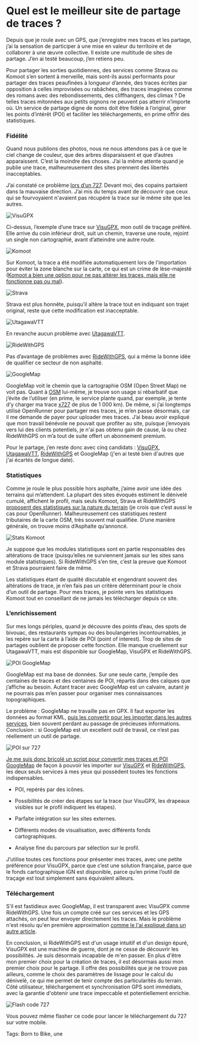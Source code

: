 # Quel est le meilleur site de partage de traces ?

Depuis que je roule avec un GPS, que j’enregistre mes traces et les partage, j’ai la sensation de participer à une mise en valeur du territoire et de collaborer à une œuvre collective. Il existe une multitude de sites de partage. J’en ai testé beaucoup, j’en retiens peu.

Pour partager les sorties quotidiennes, des services comme Strava ou Komoot s’en sortent à merveille, mais sont-ils aussi performants pour partager des traces peaufinées à longueur d’année, des traces écrites par opposition à celles improvisées ou rabâchées, des traces imaginées comme des romans avec des rebondissements, des cliffhangers, des climax ? De telles traces mitonnées aux petits oignons ne peuvent pas atterrir n’importe où. Un service de partage digne de noms doit être fidèle à l’original, gérer les points d’intérêt (POI) et faciliter les téléchargements, en prime offrir des statistiques.

### Fidélité

Quand nous publions des photos, nous ne nous attendons pas à ce que le ciel change de couleur, que des arbres disparaissent et que d’autres apparaissent. C’est la moindre des choses. J’ai la même attente quand je publie une trace, malheureusement des sites prennent des libertés inacceptables.

J’ai constaté ce problème [lors d’un 727](https://tcrouzet.com/727tour). Devant moi, des copains partaient dans la mauvaise direction. J’ai mis du temps avant de découvrir que ceux qui se fourvoyaient n'avaient pas récupéré la trace sur le même site que les autres.

![VisuGPX](https://tcrouzet.com/images_tc/2023/02/visu01.jpg)

Ci-dessus, l’exemple d’une trace sur [VisuGPX](https://www.visugpx.com/), mon outil de traçage préféré. Elle arrive du coin inférieur droit, suit un chemin, traverse une route, rejoint un single non cartographié, avant d’atteindre une autre route.

![Komoot](https://tcrouzet.com/images_tc/2023/02/komoot01.jpg)

Sur Komoot, la trace a été modifiée automatiquement lors de l'importation pour éviter la zone blanche sur la carte, ce qui est un crime de lèse-majesté ([Komoot a bien une option pour ne pas altérer les traces, mais elle ne fonctionne pas ou mal](https://tcrouzet.com/2021/05/27/gaffe-komoot-est-bugue/)).

![Strava](https://tcrouzet.com/images_tc/2022/12/strava02.jpg)

Strava est plus honnête, puisqu’il altère la trace tout en indiquant son trajet original, reste que cette modification est inacceptable.

![UtagawaVTT](https://tcrouzet.com/images_tc/2023/02/utavtt01.jpg)

En revanche aucun problème avec [UtagawaVTT](https://www.utagawavtt.com/).

![RideWithGPS](https://tcrouzet.com/images_tc/2023/02/ridewith01.jpg)

Pas d’avantage de problèmes avec [RideWithGPS](https://ridewithgps.com/), qui a même la bonne idée de qualifier ce secteur de non asphalté.

![GoogleMap](https://tcrouzet.com/images_tc/2023/02/gmap01.png)

GoogleMap voit le chemin que la cartographie OSM (Open Street Map) ne voit pas. Quant à [OSM](https://www.openstreetmap.org/) lui-même, je trouve son usage si rébarbatif que j’évite de l’utiliser (en prime, le service plante quand, par exemple, je tente d’y charger ma trace [x727](/727-english/) de plus de 1 000 km). De même, si j’ai longtemps utilisé OpenRunner pour partager mes traces, je m’en passe désormais, car il me demande de payer pour uploader mes traces. J’ai beau avoir expliqué que mon travail bénévole ne pouvait que profiter au site, puisque j’envoyais vers lui des clients potentiels, je n'ai pas obtenu gain de cause, là ou chez RideWithGPS on m’a tout de suite offert un abonnement premium.

Pour le partage, j’en reste donc avec cinq candidats : [VisuGPX](https://www.visugpx.com/), [UtagawaVTT](https://www.utagawavtt.com/), [RideWithGPS](https://ridewithgps.com/) et GoogleMap (j'en ai testé bien d'autres que j'ai écartés de longue date).

### Statistiques

Comme je roule le plus possible hors asphalte, j’aime avoir une idée des terrains qui m’attendent. La plupart des sites évoqués estiment le dénivelé cumulé, affichent le profil, mais seuls Komoot, Strava et RideWithGPS [proposent des statistiques sur la nature du terrain](https://tcrouzet.com/2022/12/21/comment-evaluer-le-pourcentage-dasphalte-dune-trace/) (je crois que c’est aussi le cas pour OpenRunner). Malheureusement ces statistiques restent tributaires de la carte OSM, très souvent mal qualifiée. D’une manière générale, on trouve moins d’Asphalte qu’annoncé.

![Stats Komoot](https://tcrouzet.com/images_tc/2023/02/statskomoot1.png)

Je suppose que les modules statistiques sont en partie responsables des altérations de trace (puisqu’elles ne surviennent jamais sur les sites sans module statistiques). Si RideWithGPS s’en tire, c’est la preuve que Komoot et Strava pourraient faire de même.

Les statistiques étant de qualité discutable et engendrant souvent des altérations de trace, je n’en fais pas un critère déterminant pour le choix d’un outil de partage. Pour mes traces, je pointe vers les statistiques Komoot tout en conseillant de ne jamais les télécharger depuis ce site.

### L’enrichissement

Sur mes longs périples, quand je découvre des points d’eau, des spots de bivouac, des restaurants sympas ou des boulangeries incontournables, je les repère sur la carte à l’aide de POI (point of interest). Trop de sites de partages oublient de proposer cette fonction. Elle manque cruellement sur UtagawaVTT, mais est disponible sur GoogleMap, VisuGPX et RideWithGPS.

![POI GoogleMap](https://tcrouzet.com/images_tc/2023/02/gouglemap.png)

GoogleMap est ma base de données. Sur une seule carte, j’empile des centaines de traces et des centaines de POI, répartis dans des calques que j’affiche au besoin. Autant tracer avec GoogleMap est un calvaire, autant je ne pourrais pas m’en passer pour organiser mes connaissances topographiques.

Le problème : GoogleMap ne travaille pas en GPX. Il faut exporter les données au format KML, [puis les convertir pour les importer dans les autres services](https://www.gpsvisualizer.com/convert_input), bien souvent perdant au passage de précieuses informations. Conclusion : si GoogleMap est un excellent outil de travail, ce n’est pas réellement un outil de partage.

![POI sur 727](https://tcrouzet.com/images_tc/2023/02/visu727.jpg)

[Je me suis donc bricolé un script pour convertir mes traces et POI GoogleMap](https://bikepacking.000webhostapp.com/gpx/) de façon à pouvoir les importer sur [VisuGPX](https://www.visugpx.com/) et [RideWithGPS](https://ridewithgps.com/), les deux seuls services à mes yeux qui possèdent toutes les fonctions indispensables.

- POI, repérés par des icônes.

- Possibilités de créer des étapes sur la trace (sur VisuGPX, les drapeaux visibles sur le profil indiquent les étapes).

- Parfaite intégration sur les sites externes.

- Différents modes de visualisation, avec différents fonds cartographiques.

- Analyse fine du parcours par sélection sur le profil.

J’utilise toutes ces fonctions pour présenter mes traces, avec une petite préférence pour VisuGPX, parce que c’est une solution française, parce que le fonds cartographique IGN est disponible, parce qu’en prime l’outil de traçage est tout simplement sans équivalent ailleurs.

### Téléchargement

S’il est fastidieux avec GoogleMap, il est transparent avec VisuGPX comme RideWithGPS. Une fois un compte créé sur ces services et les GPS attachés, on peut leur envoyer directement les traces. Mais le problème n'est résolu qu'en première approximation [comme le l'ai expliqué dans un autre article](https://tcrouzet.com/2023/02/10/comment-installer-une-trace-sur-garmin/).

En conclusion, si RideWithGPS est d'un usage intuitif et d'un design épuré, VisuGPX est une machine de guerre, dont je ne cesse de découvrir les possibilités. Je suis désormais incapable de m'en passer. En plus d'être mon premier choix pour la création de traces, il est désormais aussi mon premier choix pour le partage. Il offre des possibilités que je ne trouve pas ailleurs, comme le choix des paramètres de lissage pour le calcul du dénivelé, ce qui me permet de tenir compte des particularités du terrain. Côté utilisateur, téléchargement et synchronisation GPS sont immédiats, avec la garantie d'obtenir une trace impeccable et potentiellement enrichie.

![Flash code 727](https://tcrouzet.com/images_tc/2023/02/flash727i727.png)

Vous pouvez même flasher ce code pour lancer le téléchargement du 727 sur votre mobile.

Tags: Born to Bike, une
